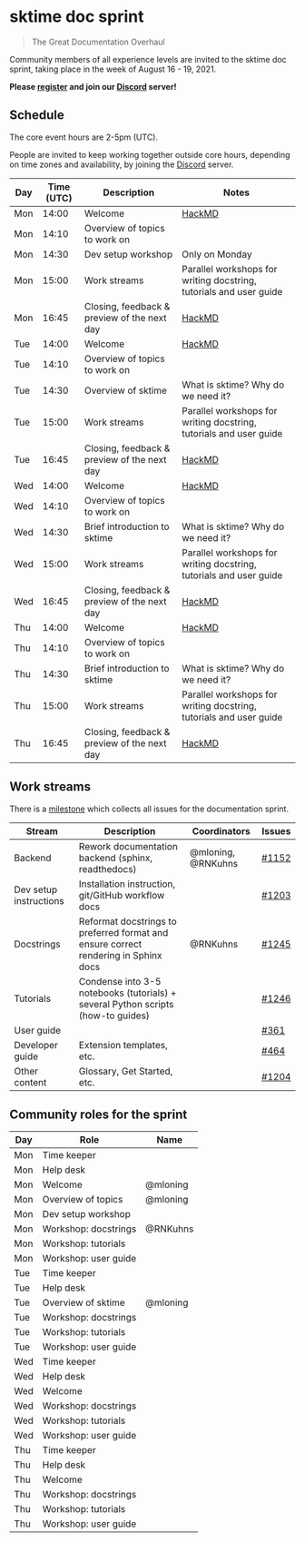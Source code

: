 # sktime doc sprint 
> The Great Documentation Overhaul 

Community members of all experience levels are invited to the sktime doc sprint, taking place in the week of August 16 - 19, 2021.

**Please [register](https://www.eventbrite.co.uk/e/sktime-doc-sprint-tickets-164990684579) and join our [Discord](https://discord.com/invite/gqSab2K) server!**

## Schedule 
The core event hours are 2-5pm (UTC). 

People are invited to keep working together outside core hours, depending on time zones and availability, by joining the [Discord](https://discord.com/invite/gqSab2K) server.

| Day | Time (UTC) | Description | Notes |
|---|---|---|---|
| Mon | 14:00 | Welcome | [HackMD]() | 
| Mon | 14:10 | Overview of topics to work on | |
| Mon | 14:30 | Dev setup workshop | Only on Monday | 
| Mon | 15:00 | Work streams | Parallel workshops for writing docstring, tutorials and user guide | 
| Mon | 16:45 | Closing, feedback & preview of the next day | [HackMD]() |
| Tue | 14:00 | Welcome | [HackMD]() | 
| Tue | 14:10 | Overview of topics to work on | |
| Tue | 14:30 | Overview of sktime | What is sktime? Why do we need it? | 
| Tue | 15:00 | Work streams | Parallel workshops for writing docstring, tutorials and user guide | 
| Tue | 16:45 | Closing, feedback & preview of the next day | [HackMD]() |
| Wed | 14:00 | Welcome | [HackMD]() | 
| Wed | 14:10 | Overview of topics to work on | |
| Wed | 14:30 | Brief introduction to sktime | What is sktime? Why do we need it? | 
| Wed | 15:00 | Work streams | Parallel workshops for writing docstring, tutorials and user guide | 
| Wed | 16:45 | Closing, feedback & preview of the next day | [HackMD]() |
| Thu | 14:00 | Welcome | [HackMD]() | 
| Thu | 14:10 | Overview of topics to work on | |
| Thu | 14:30 | Brief introduction to sktime | What is sktime? Why do we need it? | 
| Thu | 15:00 | Work streams | Parallel workshops for writing docstring, tutorials and user guide | 
| Thu | 16:45 | Closing, feedback & preview of the next day | [HackMD]() |

## Work streams
There is a [milestone](https://github.com/alan-turing-institute/sktime/milestone/6) which collects all issues for the documentation sprint.

| Stream | Description | Coordinators | Issues |
|---|---|---|---|
| Backend | Rework documentation backend (sphinx, readthedocs) | @mloning, @RNKuhns | [#1152](https://github.com/alan-turing-institute/sktime/issues/1152) |
| Dev setup instructions | Installation instruction, git/GitHub workflow docs | | [#1203](https://github.com/alan-turing-institute/sktime/issues/1203) | 
| Docstrings | Reformat docstrings to preferred format and ensure correct rendering in Sphinx docs | @RNKuhns | [#1245](https://github.com/alan-turing-institute/sktime/issues/1245) | 
| Tutorials | Condense into 3-5 notebooks (tutorials) + several Python scripts (how-to guides) | | [#1246](https://github.com/alan-turing-institute/sktime/issues/1246) | 
| User guide | | | [#361](https://github.com/alan-turing-institute/sktime/issues/361) | 
| Developer guide | Extension templates, etc. | | [#464](https://github.com/alan-turing-institute/sktime/issues/464) | 
| Other content | Glossary, Get Started, etc. | | [#1204](https://github.com/alan-turing-institute/sktime/issues/1204) |  

## Community roles for the sprint

|Day | Role | Name | 
|---|---|---|
| Mon | Time keeper | |
| Mon | Help desk | |
| Mon | Welcome | @mloning |
| Mon | Overview of topics | @mloning | 
| Mon | Dev setup workshop | |
| Mon | Workshop: docstrings | @RNKuhns |
| Mon | Workshop: tutorials | |
| Mon | Workshop: user guide | |
| Tue | Time keeper | |
| Tue | Help desk | |
| Tue | Overview of sktime | @mloning |
| Tue | Workshop: docstrings | |
| Tue | Workshop: tutorials | |
| Tue | Workshop: user guide | |
| Wed | Time keeper | |
| Wed | Help desk | |
| Wed | Welcome | |
| Wed | Workshop: docstrings | |
| Wed | Workshop: tutorials | |
| Wed | Workshop: user guide | |
| Thu | Time keeper | |
| Thu | Help desk | |
| Thu | Welcome | |
| Thu | Workshop: docstrings | |
| Thu | Workshop: tutorials | |
| Thu | Workshop: user guide | |
